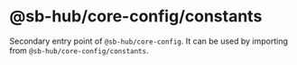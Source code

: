 # @sb-hub/core-config/constants

Secondary entry point of `@sb-hub/core-config`. It can be used by importing from `@sb-hub/core-config/constants`.
